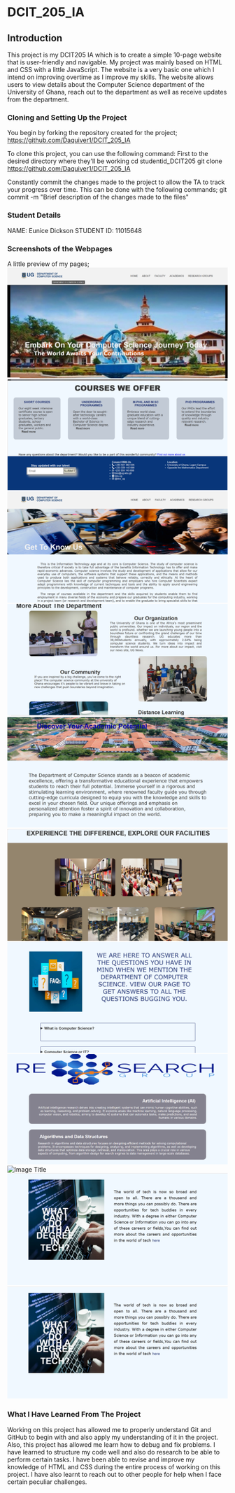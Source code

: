 # DCIT_205_IA

## Introduction

This project is my DCIT205 IA which is to create a simple 10-page website that is user-friendly and navigable. My project was mainly based on HTML and CSS with a little JavaScript. The website is a very basic one which I intend on improving overtime as I improve my skills. The website allows users to view details about the Computer Science department of the University of Ghana, reach out to the department as well as receive updates from the department.

### Cloning and Setting Up the Project

You begin by forking the repository created for the project; <https://github.com/Daquiver1/DCIT_205_IA>

To clone this project, you can use the following command:
First to the desired directory where they'll be working
cd studentid_DCIT205
git clone <https://github.com/Daquiver1/DCIT_205_IA>

Constantly commit the changes made to the project to allow the TA to track your progress over time. This can be done with the following commands;
git commit -m "Brief description of the changes made to the files"

### Student Details

NAME: Eunice Dickson
STUDENT ID: 11015648

### Screenshots of the Webpages
A little preview of my pages;
![Image Title](home.png)
![Image Title](home1.png)
![Image Title](aboutus.png)
![Image Title](aboutus1.png)
![Image Title](academics.png)
![Image Title](facci.png)
![Image Title](faqs.png)
![Image Title](researchgroups.png)
![Image Title](academs.png.png)
![Image Title](careers.png)
![Image Title](careers1.png)

### What I Have Learned From The Project

Working on this project has allowed me to properly understand Git and GitHub to begin with and also apply my understanding of it in the project. Also, this project has allowed me learn how to debug and fix problems. I have learned to structure my code well and also do research to be able to perform certain tasks. I have been able to revise and improve my knowledge of HTML and CSS during the entire process of working on this project. I have also learnt to reach out to other people for help when I face certain peculiar challenges.